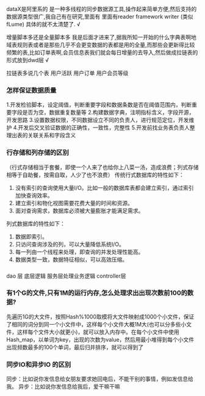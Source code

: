 dataX是阿里系的 是一种多线程的同步数据源工具,操作起来简单方便,然后支持的数据源类型很广,我自己有在研究,里面有  里面有reader framework writer (类似fLume) 具体的就不太清楚了.   √

增量脚本多还是全量脚本多 
我是后面才进来了,据我所知一开始的什么字典表啊地域表规则表或者是那些几乎不会更变数据的表都是用的全量,而那些会更新得比较频繁的表,比如订单表啊,会员信息表我们就会每日增量的去导入,然后做成拉链表的形式放到dwd层 √


拉链表多说几个表 用户活跃  用户订单 用户会员等级  



### 怎样保证数据质量
1.开发检验脚本，设定阈值，判断重要字段和数据条数是否在阈值范围内，判断重要字段是否为空，数据重复数量等
2.构建数据字典，注明指标含义，字段开源，开发思路
3.设置数据权限，不同数据设立不同的负责人，进行规范定位，开发维护
4.开发后交叉验证数据的正确性，一致性，完整性
5.开发前找业务表负责人整理出表的关联关系和字段含义

### 行存储和列存储的区别
（行式存储相当于套餐，即使一个人来了也给你上八菜一汤，造成浪费；列式存储相等于自助餐，按需自取，人少了也不浪费）
传统行式数据库的特性如下：
1. 没有索引的查询使用大量I/O。比如一般的数据库表都会建立索引，通过索引加快查询效率。
2. 建立索引和物化视图需要花费大量的时间和资源。
3. 面对查询需求，数据库必须被大量膨胀才能满足需求。

列式数据库的特性如下：
1. 数据即索引。
2. 只访问查询涉及的列，可以大量降低系统I/O。
3. 每一列由一个线程来处理，即查询的并发处理性能高。
4. 数据类型一致，数据特征相似，可以高效压缩。




### 
dao 层 底层逻辑
服务层处理业务逻辑
controller层


### 有1个G的文件,只有1M的运行内存,怎么处理求出出现次数前100的数据?
先遍历1G的大文件，按照Hash%1000取模将大文件映射成1000个小文件，保证了相同的词分到同一个小文件中，这样每个小文件大概1M大(也可以分多些小文件，这样每个文件大小就更小)，就可以放入内存中。在每个小文件中使用Hash_map，以单词为key，出现的次数为value，然后用最小堆得到每个小文件出现频数最多的100个单词，最后归并排序，就可以得到了

### 同步IO和异步IO 的区别
同步：比如说你发信息给女朋友要求她回电后，不能干别的事情，例如发信息给我。
异步：比如说你发信息给我后，爱干嘛干嘛